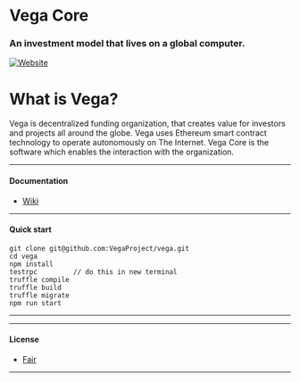 # Vega Core
### An investment model that lives on a global computer.
[![Website](https://cdn-images-1.medium.com/max/119/1*S5uPPLkh3B-03lV482Ddrg@2x.png)](http://www.vega.fund)

# What is Vega?
Vega is decentralized funding organization, that creates value for investors and projects all around the globe. Vega uses Ethereum smart contract technology to operate autonomously on The Internet. Vega Core is the software which enables the interaction with the organization.

----

#### Documentation
- [Wiki](https://github.com/VegaProject/vega/wiki/)

----

#### Quick start
	git clone git@github.com:VegaProject/vega.git		
	cd vega				
	npm install			
	testrpc			// do this in new terminal
	truffle compile		
	truffle build			
	truffle migrate
	npm run start			

---

---
#### License
- [Fair](https://github.com/VegaProject/vega/blob/master/LICENSE)

---
